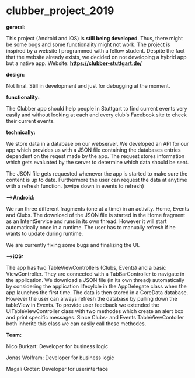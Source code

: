 # clubber_project_2019 

**gereral:**

This project (Android and iOS) is **still being developed**. Thus, there might be some bugs and some functionality might not work.
The project is inspired by a website I programmed with a fellow student. Despite the fact that the website already exists, we decided on not developing a hybrid app but a native app.
Website: **https://clubber-stuttgart.de/**

**design:**

Not final. Still in development and just for debugging at the moment.

**functionality:**

The Clubber app should help people in Stuttgart to find current events very easily and without looking at each and every club's Facebook site to check their current events.

**technically:**

We store data in a database on our webserver. We developed an API for our app which provides us with a JSON file containing the databases entries dependent on the reqest made by the app.
The request stores information which gets evaluated by the server to determine which data should be sent.

The JSON file gets requested whenever the app is started to make sure the content is up to date. Furthermore the user can request the data at anytime with a refresh function. (swipe down in events to refresh)

**-->Android:**

We run three different fragments (one at a time) in an activity. Home, Events and Clubs.
The download of the JSON file is started in the Home fragment as an IntentService and runs in its own thread. However it will start automatically once in a runtime.
The user has to manually refresh if he wants to update during runtime.

We are currently fixing some bugs and finalizing the UI.

**-->iOS:**

The app has two TableViewControllers (Clubs, Events) and a basic ViewController. They are connected with a TabBarController to navigate in the application.
We download a JSON file (in its own thread) automatically by considering the application lifecylcle in the AppDelegate class when the app launches the first time. The data is then stored in a CoreData database.
However the user can always refresh the database by pulling down the tableView in Events. To provide user feedback we extended the UITableViewController class with two methodes
which create an alert box and print specific messages. Since Clubs- and Events TableViewContoller both inherite this class we can easily call these methodes.



**Team:**

Nico Burkart:   Developer for business logic

Jonas Wolfram:  Developer for business logic

Magali Gröter:  Developer for userinterface

